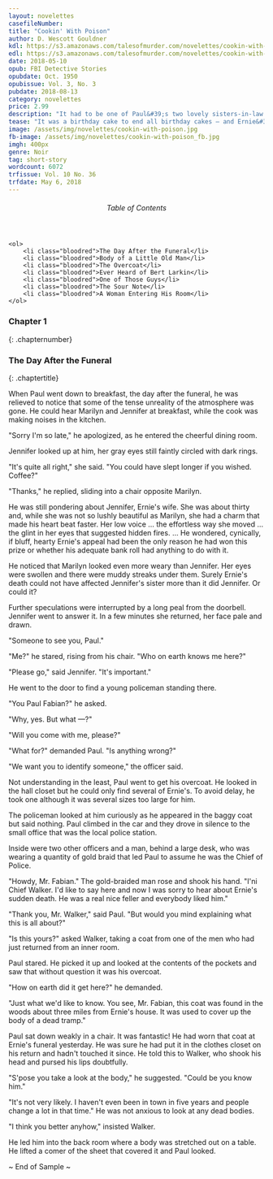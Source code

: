 ```yaml
---
layout: novelettes 
casefileNumber: 
title: "Cookin' With Poison"
author: D. Wescott Gouldner
kdl: https://s3.amazonaws.com/talesofmurder.com/novelettes/cookin-with-poison.mobi
edl: https://s3.amazonaws.com/talesofmurder.com/novelettes/cookin-with-poison.epub
date: 2018-05-10
opub: FBI Detective Stories
opubdate: Oct. 1950
opubissue: Vol. 3, No. 3
pubdate: 2018-08-13
category: novelettes
price: 2.99
description: "It had to be one of Paul&#39;s two lovely sisters-in-law who&#39;d known the old man was coming … and baked a cake."
tease: "It was a birthday cake to end all birthday cakes – and Ernie&#39;s birthdays."
image: /assets/img/novelettes/cookin-with-poison.jpg
fb-image: /assets/img/novelettes/cookin-with-poison_fb.jpg
imgh: 400px
genre: Noir
tag: short-story
wordcount: 6072
trfissue: Vol. 10 No. 36
trfdate: May 6, 2018
---
```


<div class="toc">
	<header>
		<h6>Table of Contents</h6>
	</header>
	
	<ol>
		<li class="bloodred">The Day After the Funeral</li>
		<li class="bloodred">Body of a Little Old Man</li>
		<li class="bloodred">The Overcoat</li>
		<li class="bloodred">Ever Heard of Bert Larkin</li>
		<li class="bloodred">One of Those Guys</li>
		<li class="bloodred">The Sour Note</li>
		<li class="bloodred">A Woman Entering His Room</li>
	</ol>
</div> <!-- table-of-contents -->

### Chapter 1
{: .chapternumber}

### The Day After the Funeral
{: .chaptertitle}

When Paul went down to breakfast, the day after the funeral, he was relieved to notice that some of the tense unreality of the atmosphere was gone. He could hear Marilyn and Jennifer at breakfast, while the cook was making noises in the kitchen.

&quot;Sorry I&#39;m so late,&quot; he apologized, as he entered the cheerful dining room.

Jennifer looked up at him, her gray eyes still faintly circled with dark rings.

&quot;It&#39;s quite all right,&quot; she said. &quot;You could have slept longer if you wished. Coffee?&quot;

&quot;Thanks,&quot; he replied, sliding into a chair opposite Marilyn.

He was still pondering about Jennifer, Ernie&#39;s wife. She was about thirty and, while she was not so lushly beautiful as Marilyn, she had a charm that made his heart beat faster. Her low voice … the effortless way she moved … the glint in her eyes that suggested hidden fires. … He wondered, cynically, if bluff, hearty Ernie&#39;s appeal had been the only reason he had won this prize or whether his adequate bank roll had anything to do with it.

He noticed that Marilyn looked even more weary than Jennifer. Her eyes were swollen and there were muddy streaks under them. Surely Ernie&#39;s death could not have affected Jennifer&#39;s sister more than it did Jennifer. Or could it?

Further speculations were interrupted by a long peal from the doorbell. Jennifer went to answer it. In a few minutes she returned, her face pale and drawn.

&quot;Someone to see you, Paul.&quot;

&quot;Me?&quot; he stared, rising from his chair. &quot;Who on earth knows me here?&quot;

&quot;Please go,&quot; said Jennifer. &quot;It&#39;s important.&quot;

He went to the door to find a young policeman standing there.

&quot;You Paul Fabian?&quot; he asked.

&quot;Why, yes. But what —?&quot;

&quot;Will you come with me, please?&quot;

&quot;What for?&quot; demanded Paul. &quot;Is anything wrong?&quot;

&quot;We want you to identify someone,&quot; the officer said.

Not understanding in the least, Paul went to get his overcoat. He looked in the hall closet but he could only find several of Ernie&#39;s. To avoid delay, he took one although it was several sizes too large for him.

The policeman looked at him curiously as he appeared in the baggy coat but said nothing. Paul climbed in the car and they drove in silence to the small office that was the local police station.

Inside were two other officers and a man, behind a large desk, who was wearing a quantity of gold braid that led Paul to assume he was the Chief of Police.

&quot;Howdy, Mr. Fabian.&quot; The gold-braided man rose and shook his hand. &quot;I&#39;ni Chief Walker. I&#39;d like to say here and now I was sorry to hear about Ernie&#39;s sudden death. He was a real nice feller and everybody liked him.&quot;

&quot;Thank you, Mr. Walker,&quot; said Paul. &quot;But would you mind explaining what this is all about?&quot;

&quot;Is this yours?&quot; asked Walker, taking a coat from one of the men who had just returned from an inner room.

Paul stared. He picked it up and looked at the contents of the pockets and saw that without question it was his overcoat.

&quot;How on earth did it get here?&quot; he demanded.

&quot;Just what we&#39;d like to know. You see, Mr. Fabian, this coat was found in the woods about three miles from Ernie&#39;s house. It was used to cover up the body of a dead tramp.&quot;

Paul sat down weakly in a chair. It was fantastic! He had worn that coat at Ernie&#39;s funeral yesterday. He was sure he had put it in the clothes closet on his return and hadn&#39;t touched it since. He told this to Walker, who shook his head and pursed his lips doubtfully.

&quot;S&#39;pose you take a look at the body,&quot; he suggested. &quot;Could be you know him.&quot;

&quot;It&#39;s not very likely. I haven&#39;t even been in town in five years and people change a lot in that time.&quot; He was not anxious to look at any dead bodies.

&quot;I think you better anyhow,&quot; insisted Walker.

He led him into the back room where a body was stretched out on a table. He lifted a comer of the sheet that covered it and Paul looked.

<p id="theend">~ End of Sample ~</p>
